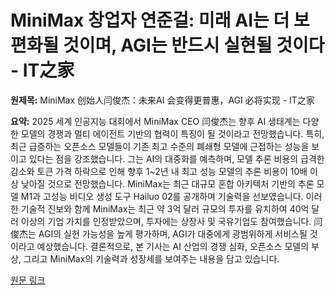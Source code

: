 # MiniMax 창업자 연준걸: 미래 AI는 더 보편화될 것이며, AGI는 반드시 실현될 것이다 - IT之家

**원제목:** MiniMax 创始人闫俊杰：未来AI 会变得更普惠，AGI 必将实现 - IT之家

**요약:** 2025 세계 인공지능 대회에서 MiniMax CEO 闫俊杰는 향후 AI 생태계는 다양한 모델의 경쟁과 멀티 에이전트 기반의 협력이 특징이 될 것이라고 전망했습니다.  특히, 최근 급증하는 오픈소스 모델들이 기존 최고 수준의 폐쇄형 모델에 근접하는 성능을 보이고 있다는 점을 강조했습니다.  그는 AI의 대중화를 예측하며, 모델 추론 비용의 급격한 감소와 토큰 가격 하락으로 인해 향후 1~2년 내 최고 성능 모델의 추론 비용이 10배 이상 낮아질 것으로 전망했습니다.  MiniMax는 최근 대규모 혼합 아키텍처 기반의 추론 모델 M1과 고성능 비디오 생성 도구 Hailuo 02를 공개하며 기술력을 선보였습니다.  이러한 기술적 진보와 함께 MiniMax는 최근 약 3억 달러 규모의 투자를 유치하여 40억 달러 이상의 기업 가치를 인정받았으며, 투자에는 상장사 및 국유기업도 참여했습니다.  闫俊杰는 AGI의 실현 가능성을 높게 평가하며,  AGI가 대중에게 광범위하게 서비스될 것이라고 예상했습니다.  결론적으로, 본 기사는 AI 산업의 경쟁 심화, 오픈소스 모델의 부상, 그리고 MiniMax의 기술력과 성장세를 보여주는 내용을 담고 있습니다.

[원문 링크](https://www.ithome.com/0/870/884.htm)
